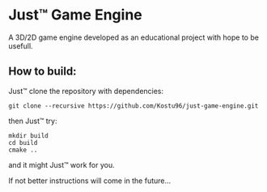 # Just™ Game Engine
A 3D/2D game engine developed as an educational project with hope to be usefull.

## How to build:
Just™ clone the repository with dependencies:
```
git clone --recursive https://github.com/Kostu96/just-game-engine.git
```
then Just™ try:
```
mkdir build
cd build
cmake ..
```
and it might Just™ work for you.

If not better instructions will come in the future...
